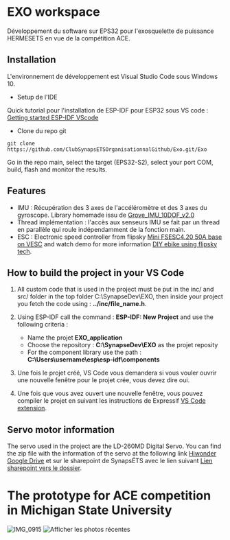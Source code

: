 # EXO workspace

Développement du software sur EPS32 pour l'exosquelette de puissance HERMESETS en vue de la compétition ACE. 

## Installation

L'environnement de développement est Visual Studio Code sous Windows 10.

- Setup de l'IDE

Quick tutorial pour l'installation de ESP-IDF pour ESP32 sous VS code : [Getting started ESP-IDF VScode](https://www.youtube.com/watch?v=Lc6ausiKvQM&feature=youtu.be&ab_channel=EspressifSystems)

- Clone du repo git

`git clone https://github.com/ClubSynapsETSOrganisationnalGithub/Exo.git/Exo`

Go in the repo main, select the target (EPS32-S2), select your port COM, build, flash and monitor the results.

## Features 

- IMU : Récupération des 3 axes de l'accéléromètre et des 3 axes du gyroscope. Library homemade issu de [Grove_IMU_10DOF_v2.0](https://github.com/Seeed-Studio/Grove_IMU_10DOF_v2.0)
- Thread implémentation : l'accès aux senseurs IMU se fait par un thread en parallèle qui roule indépendamment de la fonction main. 
- ESC : Electronic speed controller from flipsky [Mini FSESC4.20 50A base on VESC](https://flipsky.net/collections/electronic-products/products/mini-fsesc4-20-50a-base-on-vesc-widely-used-in-eskateboard-escooter-ebike) and watch demo for more information [DIY ebike using flipsky tech](https://www.youtube.com/watch?v=3ov6Q745u9g).

## How to build the project in your VS Code

1. All custom code that is used in the project must be put in the inc/ and src/ folder in the top folder C:\SynapseDev\EXO, then inside your project you fetch the code using :
**../inc/file_name.h**.

2. Using ESP-IDF call the command : **ESP-IDF: New Project** and use the following criteria : 
    - Name the projet **EXO_application**
    - Choose the repository : **C:\SynapseDev\EXO** as the projet reposity
    - For the component library use the path : **C:\Users\username\esp\esp-idf\components**

3. Une fois le projet créé, VS Code vous demandera si vous vouler ouvrir une nouvelle fenêtre pour le projet crée, vous devez dire oui.

4. Une fois que vous avez ouvert une nouvelle fenêtre, vous pouvez compiler le projet en suivant les instructions de Expressif [VS Code extension](https://github.com/espressif/vscode-esp-idf-extension/blob/master/docs/tutorial/basic_use.md). 

## Servo motor information 

The servo used in the project are the LD-260MD Digital Servo. You can find the zip file with the information of the servo at the following link [Hiwonder Google Drive](https://drive.google.com/drive/folders/1Bgf1HGrfhB8N8XIxlRpz-U9_2oxVurDv) et sur le sharepoint de SynapsÉTS avec le lien suivant [Lien sharepoint vers le dossier](https://etsmtl365.sharepoint.com/:u:/r/sites/msteams_77c024/Documents%20partages/Project%20Exo/2022-2023/Documentation/Datasheets/LD-260MG%20Digital%20Servo.7z?csf=1&web=1&e=BtieLK).

# The prototype for ACE competition in Michigan State University

![IMG_0915](https://github.com/VictorRios-hub/Exoskeleton_SynapsETS/assets/99796369/8622771e-c5c6-4af5-8cd3-5cf3873482b9)
![Afficher les photos récentes](https://github.com/VictorRios-hub/Exoskeleton_SynapsETS/assets/99796369/aef0ac55-05d0-448d-9ced-0921d116da57)

